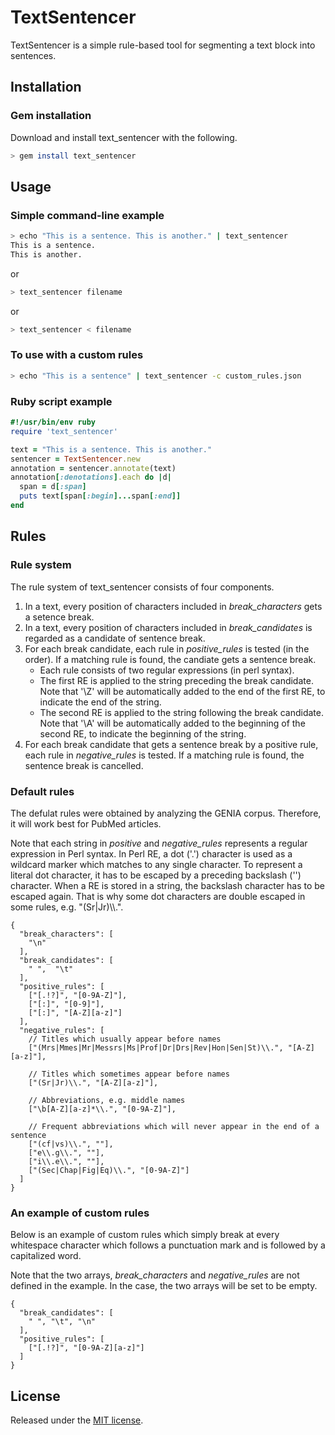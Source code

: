 # TextSentencer

TextSentencer is a simple rule-based tool for segmenting a text block into sentences.

## Installation


### Gem installation

Download and install text_sentencer with the following.
```bash
> gem install text_sentencer
```

## Usage

### Simple command-line example
```bash
> echo "This is a sentence. This is another." | text_sentencer
This is a sentence.
This is another.
```
or
```bash
> text_sentencer filename
```
or
```bash
> text_sentencer < filename
```


### To use with a custom rules
```bash
> echo "This is a sentence" | text_sentencer -c custom_rules.json
```

### Ruby script example
```ruby
#!/usr/bin/env ruby
require 'text_sentencer'

text = "This is a sentence. This is another."
sentencer = TextSentencer.new
annotation = sentencer.annotate(text)
annotation[:denotations].each do |d|
  span = d[:span]
  puts text[span[:begin]...span[:end]]
end
```

## Rules

### Rule system

The rule system of text_sentencer consists of four components.

1. In a text, every position of characters included in _break_characters_ gets a setence break.
1. In a text, every position of characters included in _break_candidates_ is regarded as a candidate of sentence break.
1. For each break candidate, each rule in _positive_rules_ is tested (in the order). If a matching rule is found, the candiate gets a sentence break.
   * Each rule consists of two regular expressions (in perl syntax). 
   * The first RE is applied to the string preceding the break candidate. Note that '\Z' will be automatically added to the end of the first RE, to indicate the end of the string.
   * The second RE is applied to the string following the break candidate. Note that '\A' will be automatically added to the beginning of the second RE, to indicate the beginning of the string.
 1. For each break candidate that gets a sentence break by a positive rule, each rule in _negative_rules_ is tested. If a matching rule is found, the sentence break is cancelled.


### Default rules

The defulat rules were obtained by analyzing the GENIA corpus. Therefore, it will work best for PubMed articles.

Note that each string in _positive_ and _negative_rules_ represents a regular expression in Perl syntax. In Perl RE, a dot ('.') character is used as a wildcard marker which matches to any single character. To represent a literal dot character, it has to be escaped by a preceding backslash ('\') character. When a RE is stored in a string, the backslash character has to be escaped again. That is why some dot characters are double escaped in some rules, e.g. "(Sr|Jr)\\\\.".

```
{
  "break_characters": [
    "\n"
  ],
  "break_candidates": [
    " ",  "\t"
  ],
  "positive_rules": [
    ["[.!?]", "[0-9A-Z]"],
    ["[:]", "[0-9]"],
    ["[:]", "[A-Z][a-z]"]
  ],
  "negative_rules": [
    // Titles which usually appear before names
    ["(Mrs|Mmes|Mr|Messrs|Ms|Prof|Dr|Drs|Rev|Hon|Sen|St)\\.", "[A-Z][a-z]"],

    // Titles which sometimes appear before names
    ["(Sr|Jr)\\.", "[A-Z][a-z]"],
    
    // Abbreviations, e.g. middle names
    ["\b[A-Z][a-z]*\\.", "[0-9A-Z]"],
    
    // Frequent abbreviations which will never appear in the end of a sentence
    ["(cf|vs)\\.", ""],
    ["e\\.g\\.", ""],
    ["i\\.e\\.", ""],
    ["(Sec|Chap|Fig|Eq)\\.", "[0-9A-Z]"]
  ]
}
```

### An example of custom rules
Below is an example of custom rules which simply break at every whitespace character which follows a punctuation mark and is followed by a capitalized word.

Note that the two arrays, _break_characters_ and _negative_rules_ are not defined in the example. In the case, the two arrays will be set to be empty.


```
{
  "break_candidates": [
    " ", "\t", "\n"
  ],
  "positive_rules": [
    ["[.!?]", "[0-9A-Z][a-z]"]
  ]
}
```


## License

Released under the [MIT license](http://opensource.org/licenses/MIT).

